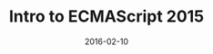 ---
layout: lesson
title: Intro to ECMAScript 2015
slides: ['_slides/week-04/01-intro-to-es2015.md']
date: 2016-02-10
---